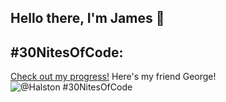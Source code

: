## Hello there, I'm James 👋

## #30NitesOfCode:
  [Check out my progress!](https://www.codedex.io/@Halston/30-nites-of-code)  Here's my friend George!
  ![@Halston #30NitesOfCode](https://www.codedex.io/api/petStatus?user=Halston)
